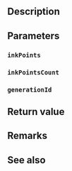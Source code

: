 ## Description

## Parameters

### `inkPoints`

### `inkPointsCount`

### `generationId`

## Return value

## Remarks

## See also